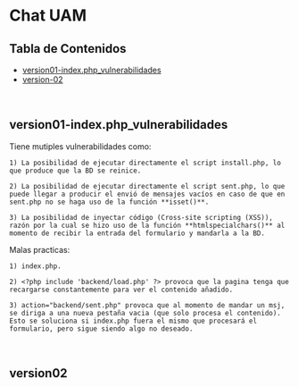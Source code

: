 # Chat UAM

## Tabla de Contenidos

- [version01-index.php_vulnerabilidades](#version01-index.php_vulnerabilidades)
- [version-02](#version02)

<br>

  ## version01-index.php_vulnerabilidades
Tiene mutiples vulnerabilidades como: 

	1) La posibilidad de ejecutar directamente el script install.php, lo que produce que la BD se reinice.
 
	2) La posibilidad de ejecutar directamente el script sent.php, lo que puede llegar a producir el envió de mensajes vacíos en caso de que en sent.php no se haga uso de la función **isset()**.
 
	3) La posibilidad de inyectar código (Cross-site scripting (XSS)), razón por la cual se hizo uso de la función **htmlspecialchars()** al momento de recibir la entrada del formulario y mandarla a la BD.

Malas practicas:

	1) index.php.
 
	2) <?php include 'backend/load.php' ?> provoca que la pagina tenga que recargarse constantemente para ver el contenido añadido.
 
	3) action="backend/sent.php" provoca que al momento de mandar un msj, se diriga a una nueva pestaña vacia (que solo procesa el contenido). Esto se soluciona si index.php fuera el mismo que procesará el formulario, pero sigue siendo algo no deseado.

<br>

  ## version02
